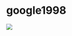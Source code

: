 # google1998
![]([images/google1998.png](https://github.com/seydaalbayrak/google1998/blob/main/images/google1998.PNG)https://github.com/seydaalbayrak/google1998/blob/main/images/google1998.PNG)
